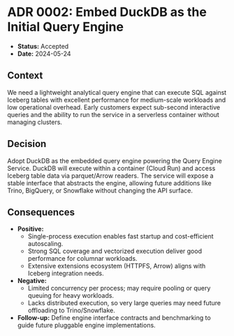 # ADR 0002: Embed DuckDB as the Initial Query Engine

- **Status:** Accepted
- **Date:** 2024-05-24

## Context
We need a lightweight analytical query engine that can execute SQL against Iceberg tables with excellent performance for medium-scale workloads and low operational overhead. Early customers expect sub-second interactive queries and the ability to run the service in a serverless container without managing clusters.

## Decision
Adopt DuckDB as the embedded query engine powering the Query Engine Service. DuckDB will execute within a container (Cloud Run) and access Iceberg table data via parquet/Arrow readers. The service will expose a stable interface that abstracts the engine, allowing future additions like Trino, BigQuery, or Snowflake without changing the API surface.

## Consequences
- **Positive:**
  - Single-process execution enables fast startup and cost-efficient autoscaling.
  - Strong SQL coverage and vectorized execution deliver good performance for columnar workloads.
  - Extensive extensions ecosystem (HTTPFS, Arrow) aligns with Iceberg integration needs.
- **Negative:**
  - Limited concurrency per process; may require pooling or query queuing for heavy workloads.
  - Lacks distributed execution, so very large queries may need future offloading to Trino/Snowflake.
- **Follow-up:** Define engine interface contracts and benchmarking to guide future pluggable engine implementations.

